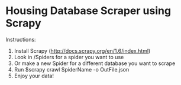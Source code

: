 # Housing Database Scraper using Scrapy
Instructions:
1. Install Scrapy (http://docs.scrapy.org/en/1.6/index.html)
2. Look in /Spiders for a spider you want to use
3. Or make a new Spider for a different database you want to scrape
4. Run $scrapy crawl SpiderName -o OutFile.json
5. Enjoy your data!
